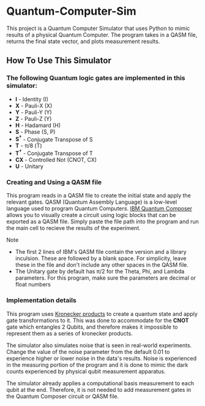 # Quantum-Computer-Sim

This project is a Quantum Computer Simulator that uses Python to mimic results of a physical Quantum Computer. The program takes in a QASM file, returns the final state vector, and plots measurement results.

## How To Use This Simulator
### The following Quantum logic gates are implemented in this simulator:
* __I__ - Identity (I)
* __X__ - Pauli-X (X)
* __Y__ - Pauli-Y (Y)
* __Z__ - Pauli-Z (Y)
* __H__ - Hadamard (H)
* __S__ - Phase (S, P)
* __S<sup>†</sup>__ - Conjugate Transpose of S
* __T__ - π/8 (T)
* __T<sup>†</sup>__ - Conjugate Transpose of T
* __CX__ - Controlled Not (CNOT, CX)
* __U__ - Unitary

### Creating and Using a QASM file
This program reads in a QASM file to create the initial state and apply the relevant gates. QASM (Quantum Assembly Language) is a low-level language used to program Quantum Computers. 
[IBM Quantum Composer](https://quantum.ibm.com/composer/files/new) allows you to visually create a circuit using logic blocks that can be exported as a QASM file. Simply paste the file path into the program and run the main cell to recieve the results of the experiment.

> [!NOTE]
> * The first 2 lines of IBM's QASM file contain the version and a library inculsion. These are followed by a blank space. For simplicity, leave these in the file and don't include any other spaces in the QASM file.
> * The Unitary gate by default has π/2 for the Theta, Phi, and Lambda parameters. For this program, make sure the parameters are decimal or float numbers

### Implementation details
This program uses [Kronecker products](https://en.wikipedia.org/wiki/Kronecker_product) to create a quantum state and apply gate transformations to it. This was done to accommodate for the __CNOT__ gate which entangles 2 Qubits, and therefore makes it impossible to represent them as a series of kronecker products.

The simulator also simulates noise that is seen in real-world experiments. Change the value of the noise parameter from the default 0.01 to experience higher or lower noise in the data's results. Noise is experienced in the measuring portion of the program and it is done to mimic the dark counts experienced by physical qubit measurement apparatus.

The simulator already applies a computational basis measurement to each qubit at the end. Therefore, it is not needed to add measurement gates in the Quantum Composer circuit or QASM file.


